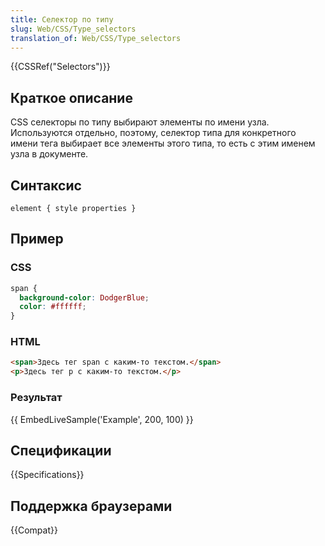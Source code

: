```yaml
---
title: Селектор по типу
slug: Web/CSS/Type_selectors
translation_of: Web/CSS/Type_selectors
---
```


{{CSSRef("Selectors")}}

## Краткое описание

CSS селекторы по типу выбирают элементы по имени узла. Используются отдельно, поэтому, селектор типа для конкретного имени тега выбирает все элементы этого типа, то есть с этим именем узла в документе.

## Синтаксис

```
element { style properties }
```

## Пример

### CSS

```css
span {
  background-color: DodgerBlue;
  color: #ffffff;
}
```

### HTML

```html
<span>Здесь тег span с каким-то текстом.</span>
<p>Здесь тег p с каким-то текстом.</p>
```

### Результат

{{ EmbedLiveSample('Example', 200, 100) }}

## Спецификации

{{Specifications}}

## Поддержка браузерами

{{Compat}}
